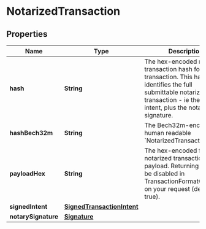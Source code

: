 

# NotarizedTransaction


## Properties

| Name | Type | Description | Notes |
|------------ | ------------- | ------------- | -------------|
|**hash** | **String** | The hex-encoded notarized transaction hash for a user transaction. This hash identifies the full submittable notarized transaction - ie the signed intent, plus the notary signature.  |  |
|**hashBech32m** | **String** | The Bech32m-encoded human readable &#x60;NotarizedTransactionHash&#x60;. |  |
|**payloadHex** | **String** | The hex-encoded full notarized transaction payload. Returning this can be disabled in TransactionFormatOptions on your request (default true). |  [optional] |
|**signedIntent** | [**SignedTransactionIntent**](SignedTransactionIntent.md) |  |  |
|**notarySignature** | [**Signature**](Signature.md) |  |  |



